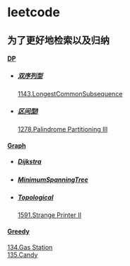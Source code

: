 # leetcode
## 为了更好地检索以及归纳
#### [DP](/DP)  
* ##### [双序列型](/DP/双序列型)  
    [1143.LongestCommonSubsequence]()
* ##### [区间型I](/DP/区间型I)    
    [1278.Palindrome Partitioning III](DP/区间型I/src/_1278_PalindromePartitioningIII.java)

#### [Graph](/Graph)  
* ##### [Dijkstra](/Graph/Dijkstra)
* ##### [MinimumSpanningTree](/Graph/MinimumSpanningTree)
* ##### [Topological](/Graph/Topological)  
     [1591.Strange Printer II](/Graph/Topological/src/_StrangePrinterII.java)

#### [Greedy](/Greedy)  
[134.Gas Station](/Greedy/134.Gas%20Station)  
[135.Candy](/Greedy/135.Candy)    

